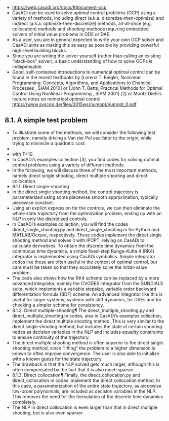 - https://web.casadi.org/docs/#document-ocp
- CasADi can be used to solve optimal control problems (OCP) using a variety of methods, including direct (a.k.a. discretize-then-optimize) and indirect (a.k.a. optimize-then-discretize) methods, all-at-once (e.g. collocation) methods and shooting-methods requiring embedded solvers of initial value problems in ODE or DAE.
- As a user, you are in general expected to write your own OCP solver and CasADi aims as making this as easy as possible by providing powerful high-level building blocks.
- Since you are writing the solver yourself (rather than calling an existing “black-box” solver), a basic understanding of how to solve OCPs is indispensable.
- Good, self-contained introductions to numerical optimal control can be found in the recent textbooks by  [Lorenz T. Biegler, Nonlinear Programming: Concepts, Algorithms, and Applications to Chemical Processes , SIAM 2010]
   or [John T. Betts, Practical Methods for Optimal Control Using Nonlinear Programming , SIAM 2001] 
  [2] or Moritz Diehl’s lecture notes on numerical optimal control. https://www.syscop.de/files/2015ws/numopt/numopt_0.pdf
## 8.1. A simple test problem
- To illustrate some of the methods, we will consider the following test problem, namely driving a Van der Pol oscillator to the origin, while trying to minimize a quadratic cost:
-
- with T=10.
- In CasADi’s examples collection [3], you find codes for solving optimal control problems using a variety of different methods.
- In the following, we will discuss three of the most important methods, namely direct single shooting, direct multiple shooting and direct collocation.
- 8.1.1. Direct single-shooting
- In the direct single shooting method, the control trajectory is parameterized using some piecewise smooth approximation, typically piecewise constant.
- Using an explicit expression for the controls, we can then eliminate the whole state trajectory from the optimization problem, ending up with an NLP in only the discretized controls.
- In CasADi’s examples collection, you will find the codes direct_single_shooting.py and direct_single_shooting.m for Python and MATLAB/Octave, respectively. These codes implement the direct single shooting method and solves it with IPOPT, relying on CasADi to calculate derivatives. To obtain the discrete time dynamics from the continuous time dynamics, a simple fixed-step Runge-Kutta 4 (RK4) integrator is implemented using CasADi symbolics. Simple integrator codes like these are often useful in the context of optimal control, but care must be taken so that they accurately solve the initial-value problem.
- The code also shows how the RK4 scheme can be replaced by a more advanced integrator, namely the CVODES integrator from the SUNDIALS suite, which implements a variable stepsize, variable order backward differentiation formula (BDF) scheme. An advanced integrator like this is useful for larger systems, systems with stiff dynamics, for DAEs and for checking a simpler scheme for consistency.
- 8.1.2. Direct multiple-shooting¶
  The direct_multiple_shooting.py and direct_multiple_shooting.m codes, also in CasADi’s examples collection, implement the direct multiple shooting method. This is very similar to the direct single shooting method, but includes the state at certain shooting nodes as decision variables in the NLP and includes equality constraints to ensure continuity of the trajectory.
- The direct multiple shooting method is often superior to the direct single shooting method, since “lifting” the problem to a higher dimension is known to often improve convergence. The user is also able to initialize with a known guess for the state trajectory.
- The drawback is that the NLP solved gets much larger, although this is often compensated by the fact that it is also much sparser.
- 8.1.3. Direct collocation¶
  Finally, the direct_collocation.py and direct_collocation.m codes implement the direct collocation method. In this case, a parameterization of the entire state trajectory, as piecewise low-order polynomials, are included as decision variables in the NLP. This removes the need for the formulation of the discrete time dynamics completely.
- The NLP in direct collocation is even larger than that in direct multiple shooting, but is also even sparser.